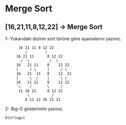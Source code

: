 # Merge Sort  

## [16,21,11,8,12,22] -> Merge Sort  

1- Yukarıdaki dizinin sort türüne göre aşamalarını yazınız.  
~~~~
      16 21 11 8 12 22  
         /        \  
     16 21 11      8 12 22  
       /  \         /  \   
     16   21 11    8    12 22  
     |     / \     |     / \  
     16   21  11   8    12  22  
     |     \  /    |     \ /  
     16   11 21    8    12 22  
      \    /       \     /  
      11 16 21     8 12 22  
          \          /  
         8 11 12 16 21 21
~~~~  
2- Big-O gösterimini yazınız.  
~~~~
O(n*logn)
~~~~
